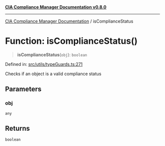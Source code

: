 [**CIA Compliance Manager Documentation v0.8.0**](../README.md)

***

[CIA Compliance Manager Documentation](../globals.md) / isComplianceStatus

# Function: isComplianceStatus()

> **isComplianceStatus**(`obj`): `boolean`

Defined in: [src/utils/typeGuards.ts:271](https://github.com/Hack23/cia-compliance-manager/blob/791b5a1b6e700c8b8480de209374e4cb1086330d/src/utils/typeGuards.ts#L271)

Checks if an object is a valid compliance status

## Parameters

### obj

`any`

## Returns

`boolean`
